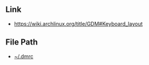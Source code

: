 

## Link

* https://wiki.archlinux.org/title/GDM#Keyboard_layout


## File Path

* [~/.dmrc](.dmrc)